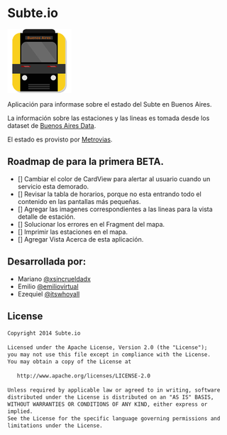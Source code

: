 # Subte.io

![Subte.io App Icon](/app/src/main/res/drawable-xxxhdpi/ic_launcher.png)

Aplicación para informase sobre el estado del Subte en Buenos Aires. 

La información sobre las estaciones y las lineas es tomada desde los dataset de [Buenos Aires Data](http://data.buenosaires.gob.ar/dataset/subterraneos).

El estado es provisto por [Metrovias](http://www.metrovias.com.ar).


## Roadmap de para la primera BETA.

- [] Cambiar el color de CardView para alertar al usuario cuando un servicio esta demorado.
- [] Revisar la tabla de horarios, porque no esta entrando todo el contenido en las pantallas más pequeñas.
- [] Agregar las imagenes correspondientes a las lineas para la vista detalle de estación.
- [] Solucionar los errores en el Fragment del mapa.
- [] Imprimir las estaciones en el mapa.
- [] Agregar Vista Acerca de esta aplicación.

## Desarrollada por:

- Mariano  [@xsincrueldadx](https://twitter.com/xsincrueldadx)
- Emilio   [@emiliovirtual](https://twitter.com/emiliovirtual)
- Ezequiel [@itswhoyall](https://twitter.com/itswhoyall)


## License

    Copyright 2014 Subte.io

    Licensed under the Apache License, Version 2.0 (the "License");
    you may not use this file except in compliance with the License.
    You may obtain a copy of the License at

       http://www.apache.org/licenses/LICENSE-2.0

    Unless required by applicable law or agreed to in writing, software
    distributed under the License is distributed on an "AS IS" BASIS,
    WITHOUT WARRANTIES OR CONDITIONS OF ANY KIND, either express or implied.
    See the License for the specific language governing permissions and
    limitations under the License.
